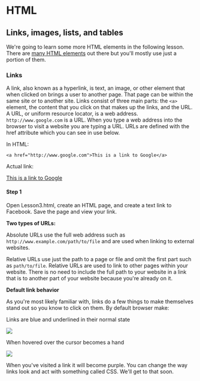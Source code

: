 HTML
=====

## Links, images, lists, and tables

We're going to learn some more HTML elements in the following lesson. There are [many HTML elements](https://developer.mozilla.org/en-US/docs/Web/HTML/Element)
out there but you'll mostly use just a portion of them. 

### Links
A link, also known as a hyperlink, is text, an image, or other element that when clicked on brings a user to another page. That page can be within the same 
site or to another site. Links consist of three main parts: the `<a>` element, the content that you click on that makes up the links, and the URL. 
A URL, or uniform resource locator, is a web address. `http://www.google.com` is a URL. When you type a web address into the browser to visit a website you 
are typing a URL. URLs are defined with the href attribute which you can see in use below.

In HTML:

`<a href="http://www.google.com">This is a link to Google</a>`

Actual link:

<a href="http://www.google.com">This is a link to Google</a>

#### Step 1
Open Lesson3.html, create an HTML page, and create a text link to Facebook. Save the page and view your link.

**Two types of URLs:**

Absolute URLs use the full web address such as `http://www.example.com/path/to/file` and are used when linking to external websites.

Relative URLs use just the path to a page or file and omit the first part such as `path/to/file`. Relative URLs are used to link to other pages
within your website. There is no need to include the full path to your website in a link that is to another part of your website because
you're already on it. 

**Default link behavior**

As you're most likely familiar with, links do a few things to make themselves stand out so you know to click on them. 
By default browser make:

Links are blue and underlined in their normal state

<img src="http://i.imgur.com/erDxSVx.png" />

When hovered over the cursor becomes a hand  

<img src="http://i.imgur.com/3qMNw9D.png" />

When you've visited a link it will become purple. You can change the way links look and act with something called CSS. We'll get to that soon.






